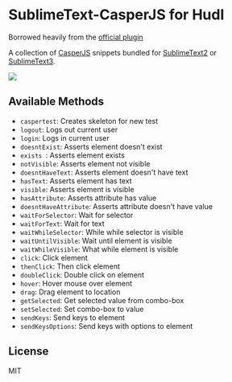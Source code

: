SublimeText-CasperJS for Hudl
====================

Borrowed heavily from the [official plugin](https://github.com/n1k0/SublimeText-CasperJS)

A collection of [CasperJS](http://casperjs.org/) snippets bundled for
[SublimeText2](http://sublimetext.com/2) or [SublimeText3](http://www.sublimetext.com/3).

![](https://s3.amazonaws.com/uploads.hipchat.com/22870/324564/HGIRjojz4hePQnL/test.gif)

Available Methods
------------------

- `caspertest`: Creates skeleton for new test
- `logout`: Logs out current user
- `login`: Logs in current user
- `doesntExist`: Asserts element doesn't exist
- `exists `: Asserts element exists
- `notVisible`: Asserts element not visible
- `doesntHaveText`: Asserts element doesn't have text
- `hasText`: Asserts element has text
- `visible`: Asserts element is visible
- `hasAttribute`: Asserts attribute has value
- `doesntHaveAttribute`: Asserts attribute doesn't have value
- `waitForSelector`: Wait for selector
- `waitForText`: Wait for text
- `waitWhileSelector`: While while selector is visible
- `waitUntilVisible`: Wait until element is visible
- `waitWhileVisible`: What while element is visible
- `click`: Click element
- `thenClick`: Then click element
- `doubleClick`: Double click on element
- `hover`: Hover mouse over element
- `drag`: Drag element to location
- `getSelected`: Get selected value from combo-box
- `setSelected`: Set combo-box to value
- `sendKeys`: Send keys to element
- `sendKeysOptions`: Send keys with options to element


License
-------

MIT
